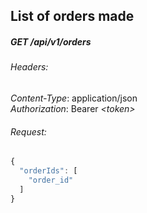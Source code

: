 ## List of orders made
##### GET /api/v1/orders

###### Headers:
*Content-Type*: application/json<br>
*Authorization*: Bearer *&lt;token>*

###### Request:
```js
{
  "orderIds": [
    "order_id"    
  ]
}
```
